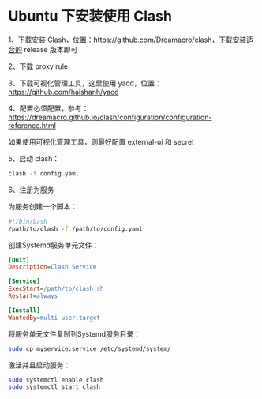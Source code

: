 # Ubuntu 下安装使用 Clash

1、下载安装 Clash，位置：https://github.com/Dreamacro/clash，下载安装适合的 release 版本即可

2、下载 proxy rule

3、下载可视化管理工具，这里使用 yacd，位置：https://github.com/haishanh/yacd

4、配置必须配置，参考：https://dreamacro.github.io/clash/configuration/configuration-reference.html

如果使用可视化管理工具，则最好配置 external-ui 和 secret

5、启动 clash：

```bash
clash -f config.yaml
```

6、注册为服务

为服务创建一个脚本：

```bash
#!/bin/bash
/path/to/clash -f /path/to/config.yaml
```

创建Systemd服务单元文件：

```ini
[Unit]
Description=Clash Service

[Service]
ExecStart=/path/to/clash.sh
Restart=always

[Install]
WantedBy=multi-user.target
```

将服务单元文件复制到Systemd服务目录：

```bash
sudo cp myservice.service /etc/systemd/system/
```

激活并且启动服务：

```bash
sudo systemctl enable clash
sudo systemctl start clash
```
